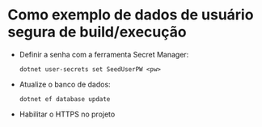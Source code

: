 # <a name="how-to-buildrun-secure-user-data-sample"></a>Como exemplo de dados de usuário segura de build/execução

* Definir a senha com a ferramenta Secret Manager:

  `dotnet user-secrets set SeedUserPW <pw>`

* Atualize o banco de dados:

  `dotnet ef database update`

* Habilitar o HTTPS no projeto
